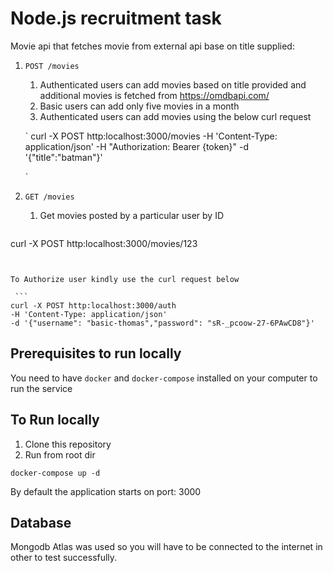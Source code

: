 # Node.js recruitment task

Movie api that fetches movie from external api base on title supplied:

1. `POST /movies`
   1. Authenticated users can add movies based on title provided and additional movies is fetched from    https://omdbapi.com/ 
   2. Basic users can add only five movies in a month
   3. Authenticated users can add movies using the below curl request



   `
 curl -X POST http:localhost:3000/movies
   -H 'Content-Type: application/json'
   -H "Authorization: Bearer {token}"
   -d '{"title":"batman"}'
   
   `

2. `GET /movies`
   1. Get movies posted by a particular user by ID
   
    ```
 curl -X POST http:localhost:3000/movies/123

   ```


To Authorize user kindly use the curl request below

    ```
curl -X POST http:localhost:3000/auth
   -H 'Content-Type: application/json'
   -d '{"username": "basic-thomas","password": "sR-_pcoow-27-6PAwCD8"}'

   ```



## Prerequisites to run locally

You need to have `docker` and `docker-compose` installed on your computer to run the service

## To Run locally

1. Clone this repository
1. Run from root dir

```
docker-compose up -d
```

By default the application starts on port: 3000

## Database 


Mongodb Atlas was used so you will have to be connected to the internet in other to test successfully.
